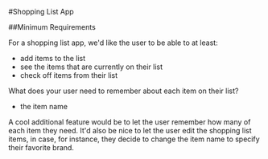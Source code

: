 #Shopping List App

##Minimum Requirements

For a shopping list app, we'd like the user to be able to at least:
* add items to the list
* see the items that are currently on their list
* check off items from their list

What does your user need to remember about each item on their list?
* the item name

A cool additional feature would be to let the user remember how many of each item they need. It'd also be nice to let the user edit the shopping list items, in case, for instance, they decide to change the item name to specify their favorite brand.
